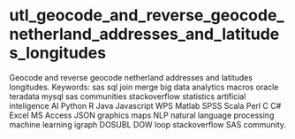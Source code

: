 # utl_geocode_and_reverse_geocode_netherland_addresses_and_latitudes_longitudes
Geocode and reverse geocode netherland addresses and latitudes longitudes.  Keywords: sas sql join merge big data analytics macros oracle teradata mysql sas communities stackoverflow statistics artificial inteligence AI Python R Java Javascript WPS Matlab SPSS Scala Perl C C# Excel MS Access JSON graphics maps NLP natural language processing machine learning igraph DOSUBL DOW loop stackoverflow SAS community.
